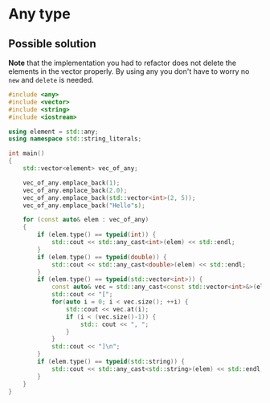 # Any type

## Possible solution
__Note__ that the implementation you had to refactor does not delete the elements in the vector properly. By using any you don't have to worry no `new` and `delete` is needed. 

```C++ runnable
#include <any>
#include <vector>
#include <string>
#include <iostream>

using element = std::any;
using namespace std::string_literals;

int main()
{
    std::vector<element> vec_of_any;

    vec_of_any.emplace_back(1);
    vec_of_any.emplace_back(2.0);
    vec_of_any.emplace_back(std::vector<int>(2, 5));
    vec_of_any.emplace_back("Hello"s);

    for (const auto& elem : vec_of_any)
    {
        if (elem.type() == typeid(int)) {
            std::cout << std::any_cast<int>(elem) << std::endl;
        }
        if (elem.type() == typeid(double)) {
            std::cout << std::any_cast<double>(elem) << std::endl;
        }
        if (elem.type() == typeid(std::vector<int>)) {
            const auto& vec = std::any_cast<const std::vector<int>&>(elem);
            std::cout << "[";
            for(auto i = 0; i < vec.size(); ++i) {
                std::cout << vec.at(i);
                if (i < (vec.size()-1)) {
                    std:: cout << ", ";
                }
            }
            std::cout << "]\n";
        }
        if (elem.type() == typeid(std::string)) {
            std::cout << std::any_cast<std::string>(elem) << std::endl;
        }
    }
}
```
